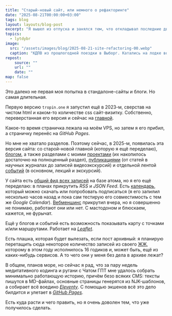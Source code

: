 ```yaml
---
title: "Старый-новый сайт, или немного о рефакторинге"
date: "2025-08-21T00:00:00+03:00"
tags: blog
layout: layouts/blog-post
excerpt: "Я вышел из отпуска и занялся тем, что откладывал последние два года: рефакторингом этого сайта. Спустя две недели попыток вайбкодинга, сведшихся — разумеется! — к чтению мануалов, сайт немного приблизился к тому образу, который уже давно был у меня в голове."
topics:
  - lytdybr
image:
  src: "/assets/images/blog/2025-08-21-site-refactoring-00.webp"
  caption: "КДПВ из прошлогодней поездки в Выборг. Катались на лодке вокруг Монрепо и даже почти не попали под дождь"
repost:
    source: ""
    url: ""
    date: ""
map: false
---
```

<p class="drop-cap">
Это далеко не первая моя попытка в стандалоне-сайты и блоги. Но самая длительная.
</p>

Первую версию `tropin.one` я запустил ещё в 2023-м, сверстав на чистом html и каком-то количестве css сайт-визитку. Собственно, переверстанная его версия и сейчас на [главной](/).

Какое-то время страничка лежала на моём VPS, но затем я его прибил, а страничку перенёс на <cite>GitHub Pages</cite>.

Но мне не хватало разделов. Поэтому сейчас, в 2025-м, появилась эта версия сайта: со старой-новой главной (которую я ещё переделаю), [блогом](/blog/), а также разделами с моими [проектами](/projects/) (их накопилось достаточно на полноценный раздел), [публикациями](/research/) (от статей в научных журналах до записей видеоэкскурсий) и отдельной лентой [событий](/events/) (в основном, лекций и экскурсий).

У сайта есть [общий фид всех записей](/feed.atom.xml) на базе атома, но я его ещё переделаю: в планах прикрутить <cite>RSS</cite> и <cite>JSON Feed</cite>. Есть [календарь](/calendar.ics), который можно скачать или попробовать подписаться (я его запилил несколько часов назад и пока сам тестирую его совместимость с тем же <cite>Google Calendar</cite>). [Вебменшинс](/webmentions/) прикрутил вчера, но я совершенно не понимаю, работают они или нет. С мастодоном и блюскаем, кажется, не фурычат.

Ещё у блогов и событий есть возможность показывать карту с точками и/или маршрутами. Работает на <cite>[Leaflet](https://leafletjs.com/)</cite>.

Есть плашка, которая будет вылезать, если пост архивный: я планирую перетащить сюда некоторое количество записей из своего [ЖЖ](https://valeriuus.livejournal.com/), которому в этом году исполнилось 16 годиков и, может быть, ещё из каких-нибудь сервисов. А то чего они у меня без дела в архиве лежат?

В общем, планов море, но сейчас я рад, что за пару недель медитативного кодинга и ругани с Чатом ГПТ мне удалось собрать минимально работающую историю, причём безо всяких CMS: тексты пишутся в MD-файлах, основные страницы генерятся из NJK-шаблонов, а собирает всё воедино <cite>[Eleventy](https://www.11ty.dev/)</cite>. С помощью экшенов всё это дело билдится и улетает в <cite>[GitHub Pages](https://docs.github.com/)</cite>.

Есть куда расти и чего править, но я очень доволен тем, что уже получилось сделать.
